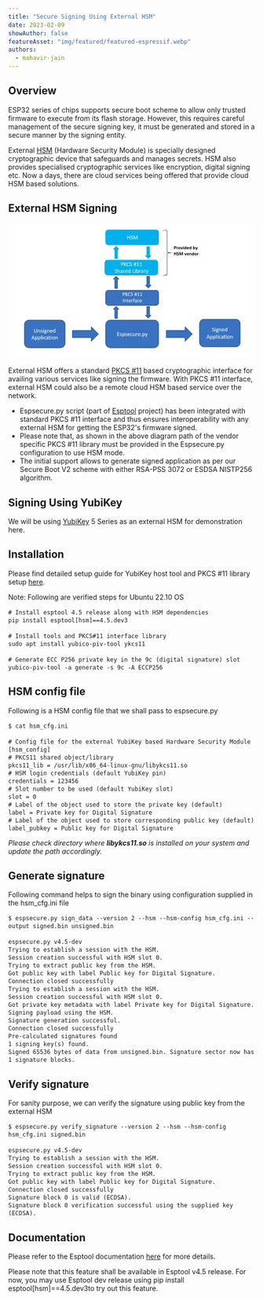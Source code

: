 ```yaml
---
title: "Secure Signing Using External HSM"
date: 2023-02-09
showAuthor: false
featureAsset: "img/featured/featured-espressif.webp"
authors:
  - mahavir-jain
---
```

## Overview

ESP32 series of chips supports secure boot scheme to allow only trusted firmware to execute from its flash storage. However, this requires careful management of the secure signing key, it must be generated and stored in a secure manner by the signing entity.

External [HSM](https://en.wikipedia.org/wiki/Hardware_security_module) (Hardware Security Module) is specially designed cryptographic device that safeguards and manages secrets. HSM also provides specialised cryptographic services like encryption, digital signing etc. Now a days, there are cloud services being offered that provide cloud HSM based solutions.

## External HSM Signing

![](img/secure-1.webp)

External HSM offers a standard [PKCS #11](https://en.wikipedia.org/wiki/PKCS_11) based cryptographic interface for availing various services like signing the firmware. With PKCS #11 interface, external HSM could also be a remote cloud HSM based service over the network.

- Espsecure.py script (part of [Esptool](https://github.com/espressif/esptool) project) has been integrated with standard PKCS #11 interface and thus ensures interoperability with any external HSM for getting the ESP32's firmware signed.
- Please note that, as shown in the above diagram path of the vendor specific PKCS #11 library must be provided in the Espsecure.py configuration to use HSM mode.
- The initial support allows to generate signed application as per our Secure Boot V2 scheme with either RSA-PSS 3072 or ESDSA NISTP256 algorithm.

## Signing Using YubiKey

We will be using [YubiKey](https://www.yubico.com/products/yubikey-5-overview/) 5 Series as an external HSM for demonstration here.

## Installation

Please find detailed setup guide for YubiKey host tool and PKCS #11 library setup [here](https://developers.yubico.com/yubico-piv-tool/).

Note: Following are verified steps for Ubuntu 22.10 OS

```
# Install esptool 4.5 release along with HSM dependencies
pip install esptool[hsm]==4.5.dev3

# Install tools and PKCS#11 interface library
sudo apt install yubico-piv-tool ykcs11

# Generate ECC P256 private key in the 9c (digital signature) slot
yubico-piv-tool -a generate -s 9c -A ECCP256
```

## HSM config file

Following is a HSM config file that we shall pass to espsecure.py

```
$ cat hsm_cfg.ini

# Config file for the external YubiKey based Hardware Security Module
[hsm_config]
# PKCS11 shared object/library
pkcs11_lib = /usr/lib/x86_64-linux-gnu/libykcs11.so
# HSM login credentials (default YubiKey pin)
credentials = 123456
# Slot number to be used (default YubiKey slot)
slot = 0
# Label of the object used to store the private key (default)
label = Private key for Digital Signature
# Label of the object used to store corresponding public key (default)
label_pubkey = Public key for Digital Signature
```

*Please check directory where **libykcs11.so** is installed on your system and update the path accordingly.*

## Generate signature

Following command helps to sign the binary using configuration supplied in the hsm_cfg.ini file

```
$ espsecure.py sign_data --version 2 --hsm --hsm-config hsm_cfg.ini --output signed.bin unsigned.bin 

espsecure.py v4.5-dev
Trying to establish a session with the HSM.
Session creation successful with HSM slot 0.
Trying to extract public key from the HSM.
Got public key with label Public key for Digital Signature.
Connection closed successfully
Trying to establish a session with the HSM.
Session creation successful with HSM slot 0.
Got private key metadata with label Private key for Digital Signature.
Signing payload using the HSM.
Signature generation successful.
Connection closed successfully
Pre-calculated signatures found
1 signing key(s) found.
Signed 65536 bytes of data from unsigned.bin. Signature sector now has 1 signature blocks.
```

## Verify signature

For sanity purpose, we can verify the signature using public key from the external HSM

```
$ espsecure.py verify_signature --version 2 --hsm --hsm-config hsm_cfg.ini signed.bin 

espsecure.py v4.5-dev
Trying to establish a session with the HSM.
Session creation successful with HSM slot 0.
Trying to extract public key from the HSM.
Got public key with label Public key for Digital Signature.
Connection closed successfully
Signature block 0 is valid (ECDSA).
Signature block 0 verification successful using the supplied key (ECDSA).
```

## Documentation

Please refer to the Esptool documentation [here](https://docs.espressif.com/projects/esptool/en/latest/esp32/espsecure/index.html#remote-signing-using-an-external-hsm) for more details.

Please note that this feature shall be available in Esptool v4.5 release. For now, you may use Esptool dev release using pip install esptool[hsm]==4.5.dev3to try out this feature.
